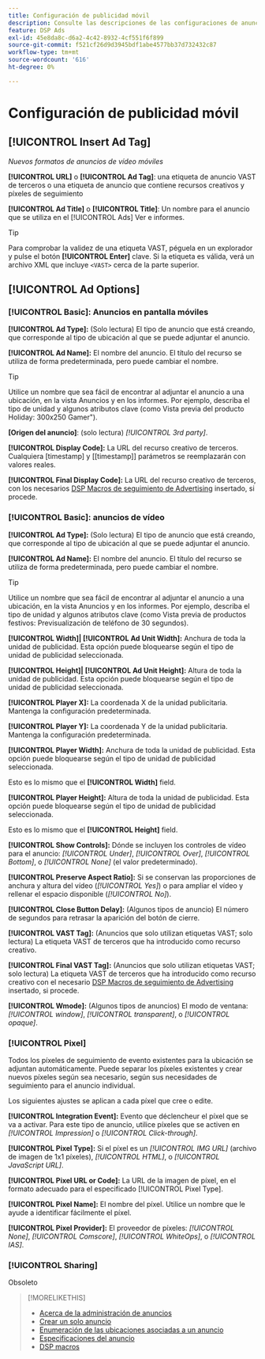 ```yaml
---
title: Configuración de publicidad móvil
description: Consulte las descripciones de las configuraciones de anuncios disponibles para anuncios móviles.
feature: DSP Ads
exl-id: 45e8da8c-d6a2-4c42-8932-4cf551f6f899
source-git-commit: f521cf26d9d3945bdf1abe4577bb37d732432c87
workflow-type: tm+mt
source-wordcount: '616'
ht-degree: 0%

---
```


# Configuración de publicidad móvil

## [!UICONTROL Insert Ad Tag]

*Nuevos formatos de anuncios de vídeo móviles*

**[!UICONTROL URL]** o **[!UICONTROL Ad Tag]**: una etiqueta de anuncio VAST de terceros o una etiqueta de anuncio que contiene recursos creativos y píxeles de seguimiento

**[!UICONTROL Ad Title]** o **[!UICONTROL Title]**: Un nombre para el anuncio que se utiliza en el [!UICONTROL Ads] Ver e informes.

>[!TIP]
>
> Para comprobar la validez de una etiqueta VAST, péguela en un explorador y pulse el botón **[!UICONTROL Enter]** clave. Si la etiqueta es válida, verá un archivo XML que incluye `<VAST>` cerca de la parte superior.

## [!UICONTROL Ad Options]

### [!UICONTROL Basic]: Anuncios en pantalla móviles

**[!UICONTROL Ad Type]:** (Solo lectura) El tipo de anuncio que está creando, que corresponde al tipo de ubicación al que se puede adjuntar el anuncio.

**[!UICONTROL Ad Name]:** El nombre del anuncio. El título del recurso se utiliza de forma predeterminada, pero puede cambiar el nombre.

>[!TIP]
>
> Utilice un nombre que sea fácil de encontrar al adjuntar el anuncio a una ubicación, en la vista Anuncios y en los informes. Por ejemplo, describa el tipo de unidad y algunos atributos clave (como Vista previa del producto Holiday: 300x250 Gamer&quot;).

**\[Origen del anuncio\]**: (solo lectura) *[!UICONTROL 3rd party]*.

**[!UICONTROL Display Code]:** La URL del recurso creativo de terceros. Cualquiera [timestamp] y [[timestamp]] parámetros se reemplazarán con valores reales.

**[!UICONTROL Final Display Code]:** La URL del recurso creativo de terceros, con los necesarios [DSP Macros de seguimiento de Advertising](/help/dsp/campaign-management/macros.md) insertado, si procede.

### [!UICONTROL Basic]: anuncios de vídeo

**[!UICONTROL Ad Type]:** (Solo lectura) El tipo de anuncio que está creando, que corresponde al tipo de ubicación al que se puede adjuntar el anuncio.

**[!UICONTROL Ad Name]:** El nombre del anuncio. El título del recurso se utiliza de forma predeterminada, pero puede cambiar el nombre.

>[!TIP]
>
> Utilice un nombre que sea fácil de encontrar al adjuntar el anuncio a una ubicación, en la vista Anuncios y en los informes. Por ejemplo, describa el tipo de unidad y algunos atributos clave (como Vista previa de productos festivos: Previsualización de teléfono de 30 segundos).

**[!UICONTROL Width]| [!UICONTROL Ad Unit Width]:** Anchura de toda la unidad de publicidad. Esta opción puede bloquearse según el tipo de unidad de publicidad seleccionada.

**[!UICONTROL Height]| [!UICONTROL Ad Unit Height]:** Altura de toda la unidad de publicidad. Esta opción puede bloquearse según el tipo de unidad de publicidad seleccionada.

**[!UICONTROL Player X]:** La coordenada X de la unidad publicitaria. Mantenga la configuración predeterminada.

**[!UICONTROL Player Y]:** La coordenada Y de la unidad publicitaria. Mantenga la configuración predeterminada.

**[!UICONTROL Player Width]:** Anchura de toda la unidad de publicidad. Esta opción puede bloquearse según el tipo de unidad de publicidad seleccionada.

Esto es lo mismo que el **[!UICONTROL Width]** field.

**[!UICONTROL Player Height]:** Altura de toda la unidad de publicidad. Esta opción puede bloquearse según el tipo de unidad de publicidad seleccionada.

Esto es lo mismo que el **[!UICONTROL Height]** field.

**[!UICONTROL Show Controls]:** Dónde se incluyen los controles de vídeo para el anuncio: *[!UICONTROL Under]*, *[!UICONTROL Over]*, *[!UICONTROL Bottom]*, o *[!UICONTROL None]* (el valor predeterminado).

**[!UICONTROL Preserve Aspect Ratio]:** Si se conservan las proporciones de anchura y altura del vídeo (*[!UICONTROL Yes]*) o para ampliar el vídeo y rellenar el espacio disponible (*[!UICONTROL No]*).

**[!UICONTROL Close Button Delay]:** (Algunos tipos de anuncio) El número de segundos para retrasar la aparición del botón de cierre.

**[!UICONTROL VAST Tag]:** (Anuncios que solo utilizan etiquetas VAST; solo lectura) La etiqueta VAST de terceros que ha introducido como recurso creativo.

**[!UICONTROL Final VAST Tag]:** (Anuncios que solo utilizan etiquetas VAST; solo lectura) La etiqueta VAST de terceros que ha introducido como recurso creativo con el necesario [DSP Macros de seguimiento de Advertising](/help/dsp/campaign-management/macros.md) insertado, si procede.

**[!UICONTROL Wmode]:** (Algunos tipos de anuncios) El modo de ventana: *[!UICONTROL window]*, *[!UICONTROL transparent]*, o *[!UICONTROL opaque]*.

### [!UICONTROL Pixel]

Todos los píxeles de seguimiento de evento existentes para la ubicación se adjuntan automáticamente. Puede separar los píxeles existentes y crear nuevos píxeles según sea necesario, según sus necesidades de seguimiento para el anuncio individual.

Los siguientes ajustes se aplican a cada píxel que cree o edite.

**[!UICONTROL Integration Event]:** Evento que déclencheur el píxel que se va a activar. Para este tipo de anuncio, utilice píxeles que se activen en *[!UICONTROL Impression]* o *[!UICONTROL Click-through]*.

**[!UICONTROL Pixel Type]:** Si el píxel es un *[!UICONTROL IMG URL]* (archivo de imagen de 1x1 píxeles), *[!UICONTROL HTML]*, o *[!UICONTROL JavaScript URL]*.

**[!UICONTROL Pixel URL or Code]:** La URL de la imagen de píxel, en el formato adecuado para el especificado [!UICONTROL Pixel Type].

**[!UICONTROL Pixel Name]:** El nombre del píxel. Utilice un nombre que le ayude a identificar fácilmente el píxel.

**[!UICONTROL Pixel Provider]:** El proveedor de píxeles: *[!UICONTROL None]*, *[!UICONTROL Comscore]*, *[!UICONTROL WhiteOps]*, o *[!UICONTROL IAS]*.

### [!UICONTROL Sharing]

Obsoleto

>[!MORELIKETHIS]
>
>* [Acerca de la administración de anuncios](ad-about.md)
>* [Crear un solo anuncio](ad-create.md)
>* [Enumeración de las ubicaciones asociadas a un anuncio](/help/dsp/campaign-management/ads/ad-list-placements.md)
>* [Especificaciones del anuncio](ad-specs.md)
>* [DSP macros](/help/dsp/campaign-management/macros.md)
